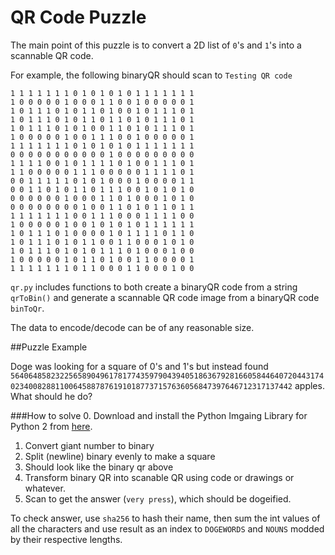 # QR Code Puzzle

The main point of this puzzle is to convert a 2D list of `0`'s and `1`'s into a scannable QR code.

For example, the following binaryQR should scan to `Testing QR code`

```
1 1 1 1 1 1 1 0 1 0 1 0 1 0 1 1 1 1 1 1 1
1 0 0 0 0 0 1 0 0 0 1 1 0 0 1 0 0 0 0 0 1
1 0 1 1 1 0 1 0 1 1 0 1 0 0 1 0 1 1 1 0 1
1 0 1 1 1 0 1 0 1 1 0 1 1 0 1 0 1 1 1 0 1
1 0 1 1 1 0 1 0 1 0 0 1 1 0 1 0 1 1 1 0 1
1 0 0 0 0 0 1 0 0 1 1 1 0 0 1 0 0 0 0 0 1
1 1 1 1 1 1 1 0 1 0 1 0 1 0 1 1 1 1 1 1 1
0 0 0 0 0 0 0 0 0 0 0 1 0 0 0 0 0 0 0 0 0
1 1 1 1 0 0 1 0 1 1 1 1 0 1 0 0 1 1 1 0 1
1 1 0 0 0 0 0 1 1 1 0 0 0 0 0 1 1 1 1 0 1
0 0 1 1 1 1 1 0 1 0 1 0 0 0 1 0 0 0 0 1 1
0 0 1 1 0 1 0 1 1 0 1 1 1 0 0 1 0 1 0 1 0
0 0 0 0 0 0 1 0 0 0 1 1 0 1 0 0 0 1 0 1 0
0 0 0 0 0 0 0 0 1 0 0 1 1 0 1 0 1 1 0 1 1
1 1 1 1 1 1 1 0 0 1 1 1 0 0 0 1 1 1 1 0 0
1 0 0 0 0 0 1 0 0 1 0 1 0 1 0 1 1 1 1 1 1
1 0 1 1 1 0 1 0 0 0 0 1 0 1 1 1 1 0 1 1 0
1 0 1 1 1 0 1 0 1 1 0 0 1 1 0 0 0 1 0 1 0
1 0 1 1 1 0 1 0 1 0 1 1 1 0 1 0 0 0 1 0 0
1 0 0 0 0 0 1 0 1 1 0 1 0 0 1 1 0 0 0 0 1
1 1 1 1 1 1 1 0 1 1 0 0 0 1 1 0 0 0 1 0 0
```

`qr.py` includes functions to both create a binaryQR code from a string `qrToBin()` and generate a scannable QR code image from a binaryQR code `binToQr`.

The data to encode/decode can be of any reasonable size.


##Puzzle Example

Doge was looking for a square of 0's and 1's but instead found `5640648582322565890496178177435979043940518636792816605844640720443174023400828811006458878761910187737157636056847397646712317137442` apples. What should he do?

###How to solve
0. Download and install the Python Imgaing Library for Python 2 from [here](http://www.pythonware.com/products/pil/).
1. Convert giant number to binary
2. Split (newline) binary evenly to make a square
3. Should look like the binary qr above
4. Transform binary QR into scanable QR using code or drawings or whatever.
5. Scan to get the answer (`very press`), which should be dogeified.

To check answer, use `sha256` to hash their name, then sum the int values of all the characters and use result as an index to `DOGEWORDS` and `NOUNS` modded by their respective lengths.
